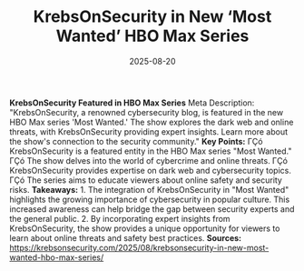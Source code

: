 ﻿---
title: KrebsOnSecurity in New ‘Most Wanted’ HBO Max Series
date: '2025-08-20'
category: Markets
summary: ''
slug: krebsonsecurity in new most wanted hbo max series
source_urls:
- https://krebsonsecurity.com/2025/08/krebsonsecurity-in-new-most-wanted-hbo-max-series/
seo:
  title: KrebsOnSecurity in New ‘Most Wanted’ HBO Max Series | Hash n Hedge
  description: ''
  keywords:
  - news
  - markets
  - brief
---

**KrebsOnSecurity Featured in HBO Max Series**  Meta Description: "KrebsOnSecurity, a renowned cybersecurity blog, is featured in the new HBO Max series 'Most Wanted.' The show explores the dark web and online threats, with KrebsOnSecurity providing expert insights. Learn more about the show's connection to the security community."  **Key Points:**  ΓÇó KrebsOnSecurity is a featured entity in the HBO Max series "Most Wanted." ΓÇó The show delves into the world of cybercrime and online threats. ΓÇó KrebsOnSecurity provides expertise on dark web and cybersecurity topics. ΓÇó The series aims to educate viewers about online safety and security risks.  **Takeaways:**  1. The integration of KrebsOnSecurity in "Most Wanted" highlights the growing importance of cybersecurity in popular culture. This increased awareness can help bridge the gap between security experts and the general public. 2. By incorporating expert insights from KrebsOnSecurity, the show provides a unique opportunity for viewers to learn about online threats and safety best practices.  **Sources:**  https://krebsonsecurity.com/2025/08/krebsonsecurity-in-new-most-wanted-hbo-max-series/ 
